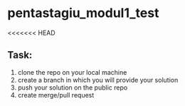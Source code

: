 # pentastagiu_modul1_test
<<<<<<< HEAD
## Task:
1. clone the repo on your local machine
2. create a branch in which you will provide your solution
3. push your solution on the public repo
4. create merge/pull request
